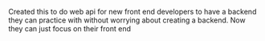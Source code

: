 Created this to do web api for new front end developers to have a backend they can practice with without worrying about creating a backend. Now they can just focus on their front end
